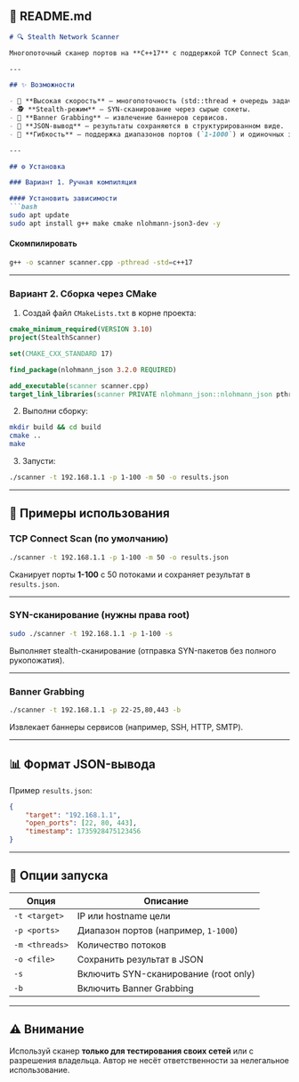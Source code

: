 ## 📄 README.md

````markdown
# 🔍 Stealth Network Scanner

Многопоточный сканер портов на **C++17** с поддержкой TCP Connect Scan, SYN-сканирования (требует root), Banner Grabbing и сохранением результатов в **JSON**.

---

## ✨ Возможности

- 🚀 **Высокая скорость** — многопоточность (std::thread + очередь задач).  
- 🕵️ **Stealth-режим** — SYN-сканирование через сырые сокеты.  
- 📡 **Banner Grabbing** — извлечение баннеров сервисов.  
- 📂 **JSON-вывод** — результаты сохраняются в структурированном виде.  
- 🎯 **Гибкость** — поддержка диапазонов портов (`1-1000`) и одиночных значений.  

---

## ⚙️ Установка

### Вариант 1. Ручная компиляция

#### Установить зависимости
```bash
sudo apt update
sudo apt install g++ make cmake nlohmann-json3-dev -y
````

#### Скомпилировать

```bash
g++ -o scanner scanner.cpp -pthread -std=c++17
```

---

### Вариант 2. Сборка через CMake

1. Создай файл `CMakeLists.txt` в корне проекта:

```cmake
cmake_minimum_required(VERSION 3.10)
project(StealthScanner)

set(CMAKE_CXX_STANDARD 17)

find_package(nlohmann_json 3.2.0 REQUIRED)

add_executable(scanner scanner.cpp)
target_link_libraries(scanner PRIVATE nlohmann_json::nlohmann_json pthread)
```

2. Выполни сборку:

```bash
mkdir build && cd build
cmake ..
make
```

3. Запусти:

```bash
./scanner -t 192.168.1.1 -p 1-100 -m 50 -o results.json
```

---

## 🚀 Примеры использования

### TCP Connect Scan (по умолчанию)

```bash
./scanner -t 192.168.1.1 -p 1-100 -m 50 -o results.json
```

Сканирует порты **1-100** с 50 потоками и сохраняет результат в `results.json`.

---

### SYN-сканирование (нужны права root)

```bash
sudo ./scanner -t 192.168.1.1 -p 1-100 -s
```

Выполняет stealth-сканирование (отправка SYN-пакетов без полного рукопожатия).

---

### Banner Grabbing

```bash
./scanner -t 192.168.1.1 -p 22-25,80,443 -b
```

Извлекает баннеры сервисов (например, SSH, HTTP, SMTP).

---

## 📊 Формат JSON-вывода

Пример `results.json`:

```json
{
    "target": "192.168.1.1",
    "open_ports": [22, 80, 443],
    "timestamp": 1735928475123456
}
```

---

## 🔑 Опции запуска

| Опция          | Описание                              |
| -------------- | ------------------------------------- |
| `-t <target>`  | IP или hostname цели                  |
| `-p <ports>`   | Диапазон портов (например, `1-1000`)  |
| `-m <threads>` | Количество потоков                    |
| `-o <file>`    | Сохранить результат в JSON            |
| `-s`           | Включить SYN-сканирование (root only) |
| `-b`           | Включить Banner Grabbing              |

---

## ⚠️ Внимание

Используй сканер **только для тестирования своих сетей** или с разрешения владельца.
Автор не несёт ответственности за нелегальное использование.